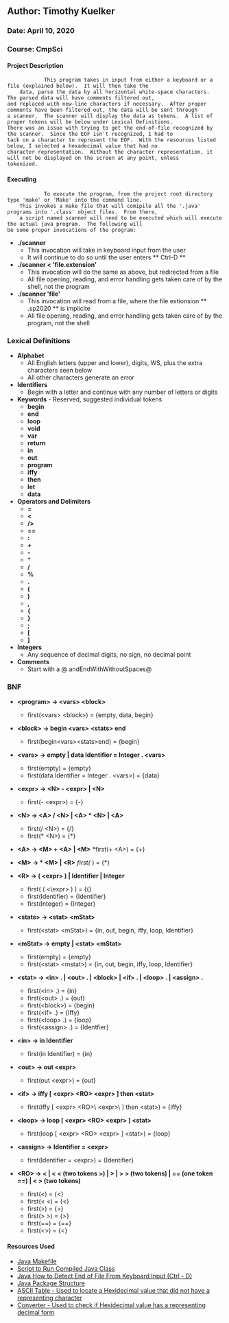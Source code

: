 ## Author: Timothy Kuelker ##
### Date: April 10, 2020 ##
### Course: CmpSci ##


#### **Project Description** ####

                This program takes in input from either a keyboard or a file (explained below).  It will then take the
        data, parse the data by all horizontal white-space characters.  The parsed data will have comments filtered out,
	and replaced with new-line characters if necessary.  After proper comments have been filtered out, the data will be sent through
	a scanner.  The scanner will display the data as tokens.  A list of proper tokens will be below under Lexical Definitions.
	There was an issue with trying to get the end-of-file recognized by the scanner.  Since the EOF isn't recognized, I had to
	tack on a character to represent the EOF.  With the resources listed below, I selected a hexadecimal value that had no
	character representation.  Without the character representation, it will not be displayed on the screen at any point, unless
	tokenized.

#### **Executing** ####

                To execute the program, from the project root directory type 'make' or 'Make' into the command line.
        This invokes a make file that will comipile all the '.java' programs into '.class' object files.  From there,
        a script named scanner will need to be executed which will execute the actual java program.  The following will
	be some proper invocations of the program:


*  **./scanner**
    * This invocation will take in keyboard input from the user
    * It will continue to do so until the user enters ** Ctrl-D **
*  **./scanner \< 'file.extension'**
    * This invocation will do the same as above, but redirected from a file
    * All file opening, reading, and error handling gets taken care of by the shell, not the program
*  **./scanner 'file'**
    * This invocation will read from a file, where the file extionsion ** .sp2020 ** is implicite
    * All file opening, reading, and error handling gets taken care of by the program, not the shell

### **Lexical Definitions** ###
*  **Alphabet**
    * All English letters (upper and lower), digits, WS, plus the extra characters seen below
    * All other characters generate an error
*  **Identifiers**
    * Begin with a letter and continue with any number of letters or digits
*  **Keywords** - Reserved, suggested individual tokens
    * **begin**
    * **end**
    * **loop**
    * **void**
    * **var**
    * **return**
    * **in**
    * **out**
    * **program**
    * **iffy**
    * **then**
    * **let**
    * **data**
*  **Operators and Delimiters**
    * **=**
    * **\<**
    * **/>**
    * **==**
    * **:**
    * **+**
    * **-**
    * \*
    * **/**
    * **%**
    * **.**
    * **(**
    * **)**
    * **,**
    * **{**
    * **}**
    * **;**
    * **[**
    * **]**
*  **Integers**
    * Any sequence of decimal digits, no sign, no decimal point
* **Comments**
    * Start with a @ andEndWithWithoutSpaces@

### **BNF** ###
*  **\<program\> ->   \<vars\> \<block\>**
    * first(\<vars\> \<block\>) = {empty, data, begin}
    
*  **\<block\>   ->   begin \<vars\> \<stats\> end**
    * first(begin\<vars\>\<stats\>end) = {begin}
    
*  **\<vars\>    ->   empty | data Identifier =  Integer  .  \<vars\>**
    * first(empty) = {empty}
    * first(data Identifier =  Integer  .  \<vars\>) = {data}
    
*  **\<expr\>    ->   \<N\> - \<expr\>  | \<N\>**
    * first(- \<expr>\) = {-} 
    
*  **\<N\>       ->   \<A\> / \<N\> | \<A\> * \<N\> | \<A\>**
    * first(/ \<N\>) = {/}
    * first(* \<N\>) = {*}
    
*  **\<A\>       ->   \<M\> + \<A\> | \<M\>**
    *first(+ \<A\>) = {+}
    
*  **\<M\>       ->   * \<M\> |  \<R\>**
    *first(* <M>) = {*}
    
*  **\<R\>       ->   ( \<expr\> ) | Identifier | Integer**
    * first( ( <\expr\> ) ) = {(}
    * first(Identifier) = {Identifier}
    * first(Integer) = {Integer}
    
*  **\<stats\>   ->   \<stat\>  \<mStat\>**
    * first(\<stat\> \<mStat\>) = {in, out, begin, iffy, loop, Identifier}
    
*  **\<mStat\>   ->   empty |  \<stat\>  \<mStat\>**
    * first(empty) = {empty}
    * first(\<stat\> \<mstat\>) = {in, out, begin, iffy, loop, Identifier}
    
*  **\<stat\>    ->   \<in\> .  | \<out\> .  | \<block\> | \<if\> .  | \<loop\> .  | \<assign\> .**
    * first(\<in\> .) = {in}
    * first(\<out\> .) = {out}
    * first(\<block\>) = {begin}
    * first(\<if\> .) = {iffy}
    * first(\<loop\> .) = {loop}
    * first(\<assign\> .) = {Identfier}
    
*  **\<in\>      ->   in  Identifier**
    * first(in Identifier) = {in}
    
*  **\<out\>     ->   out \<expr\>**
    * first(out \<expr\>) = {out}
    
*  **\<if\>      ->   iffy [ \<expr\> \<RO\> \<expr\> ] then \<stat\>**
    * first(iffy [ \<expr\> \<RO>\ \<expr>\ ] then \<stat\>) = {iffy}
    
*  **\<loop\>    ->   loop  [ \<expr\> \<RO\> \<expr\> ]  \<stat\>**
    * first(loop  [ \<expr\> \<RO\> \<expr\> ]  \<stat\>) = {loop}
    
*  **\<assign\>  ->   Identifier  = \<expr\>**
    * first(Identifier = \<expr\>) = {Identifier}
    
*  **\<RO\>      ->   < | <  <  (two tokens >)  | >  | >  > (two tokens) |  == (one token ==) |   <  >    (two tokens)**
    * first(<) = {<}
    * first(< <) = {<}
    * first(>) = {>}
    * first(> >) = {>}
    * first(==) = {==}
    * first(<>) = {<}




#### **Resources Used** ####
*  [Java Makefile](https://www.cs.swarthmore.edu/~newhall/unixhelp/javamakefiles.html)
*  [Script to Run Compiled Java Class](https://stackoverflow.com/questions/38064801/writing-a-bash-script-to-run-a-java-program)
*  [Java How to Detect End of File From Keyboard Input (Ctrl - D)](https://stackoverflow.com/questions/4208502/how-to-determine-when-end-of-file-has-been-reached)
*  [Java Package Structure](https://docs.oracle.com/javase/tutorial/java/package/namingpkgs.html)
*  [ASCII Table - Used to locate a Hexidecimal value that did not have a representing character](https://www.eso.org/~ndelmott/ascii.html)
*  [Converter - Used to check if Hexidecimal value has a representing decimal form](https://www.branah.com/ascii-converter)                                                                                                     
                                                                                                   
